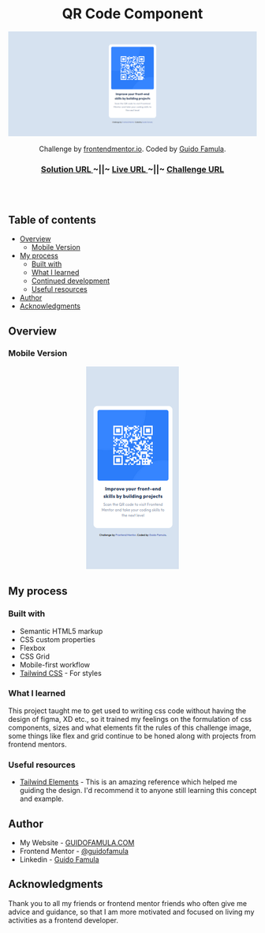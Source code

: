 <h1 align="center">QR Code Component</h1>

<img src="./src/assets/screenshots/qr-components-desktop.png" ></img>

<div align="center">
   Challenge by  <a href="https://www.frontendmentor.io?ref=challenge" target="_blank">frontendmentor.io</a>. Coded by <a href="https://guidofamula.com">Guido Famula</a>.
</div>

<div align="center">
  <h3>
    <a href="#" color="white">
      Solution URL
    </a>
  <span> ~||~ </span>    <a href="#">
      Live URL
    </a>
  <span> ~||~ </span>    <a href="https://www.frontendmentor.io/challenges/qr-code-component-iux_sIO_H">
      Challenge URL
    </a>
  </h3>
</div>

<br/>
<br/>

## Table of contents

- [Overview](#overview)
  - [Mobile Version](#mobile-version)
- [My process](#my-process)
  - [Built with](#built-with)
  - [What I learned](#what-i-learned)
  - [Continued development](#continued-development)
  - [Useful resources](#useful-resources)
- [Author](#author)
- [Acknowledgments](#acknowledgments)

## Overview

### Mobile Version

<div align="center">
<img src="./src/assets/screenshots/qr-components-mobile.png" ></img>
</div>

## My process

### Built with

- Semantic HTML5 markup
- CSS custom properties
- Flexbox
- CSS Grid
- Mobile-first workflow
- [Tailwind CSS](https://tailwindcss.com/) - For styles

### What I learned

This project taught me to get used to writing css code without having the design of figma, XD etc., so it trained my feelings on the formulation of css components, sizes and what elements fit the rules of this challenge image, some things like flex and grid continue to be honed along with projects from frontend mentors.

### Useful resources

- [Tailwind Elements](https://tailwind-elements.com) - This is an amazing reference which helped me guiding the design. I'd recommend it to anyone still learning this concept and example.

## Author

- My Website - [GUIDOFAMULA.COM](https://guidofamula.com)
- Frontend Mentor - [@guidofamula](https://www.frontendmentor.io/profile/guidofamula)
- Linkedin - [Guido Famula](https://www.linkedin.com/in/guido-famula/)

## Acknowledgments

Thank you to all my friends or frontend mentor friends who often give me advice and guidance, so that I am more motivated and focused on living my activities as a frontend developer.
